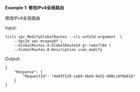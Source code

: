 **Example 1: 修改IPv4全局路由**

修改IPv4全局路由

Input: 

```
tccli vpc ModifyGlobalRoutes --cli-unfold-argument  \
    --VpcId vpc-mcqaoy0f \
    --GlobalRoutes.0.GlobalRouteId gr-remsfl8e \
    --GlobalRoutes.0.Description ivan_modify
```

Output: 
```
{
    "Response": {
        "RequestId": "4e03f129-1a69-4be9-9e52-408cc0f0e61b"
    }
}
```

